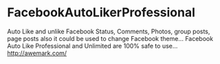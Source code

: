# FacebookAutoLikerProfessional
 Auto Like and unlike Facebook Status, Comments, Photos, group posts, page posts also it could be used to change Facebook theme... Facebook Auto Like Professional and Unlimited are 100% safe to use... http://awemark.com/
